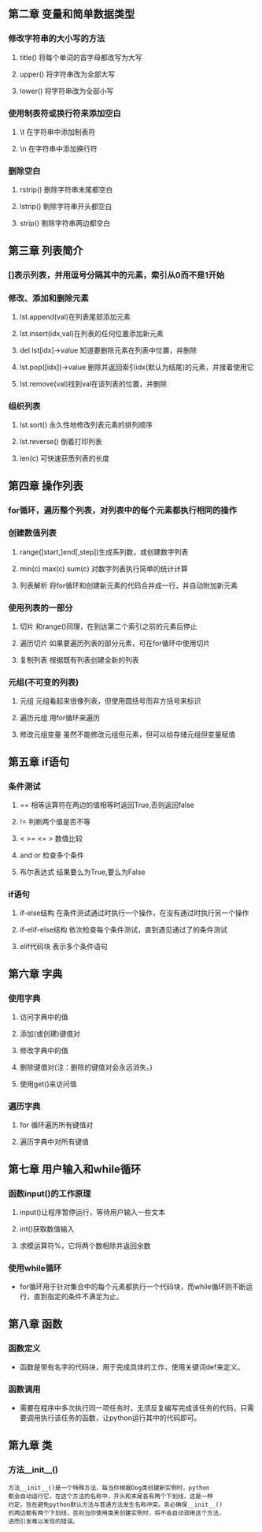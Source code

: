 ## 第二章 变量和简单数据类型

### 修改字符串的大小写的方法

  1. title() 将每个单词的首字母都改写为大写

  2. upper() 将字符串改为全部大写

  3. lower() 将字符串改为全部小写

### 使用制表符或换行符来添加空白

  1. \t 在字符串中添加制表符

  2. \n 在字符串中添加换行符

### 删除空白

  1. rstrip() 删除字符串末尾都空白

  2. lstrip() 剔除字符串开头都空白

  3. strip() 剔除字符串两边都空白

## 第三章 列表简介

### []表示列表，并用逗号分隔其中的元素，索引从0而不是1开始

### 修改、添加和删除元素

  1. lst.append(val)在列表尾部添加元素

  2. lst.insert(idx,val)在列表的任何位置添加新元素

  3. del lst[idx]->value 知道要删除元素在列表中位置，并删除

  4. lst.pop([idx])->value 删除并返回索引idx(默认为结尾)的元素，并接着使用它

  5. lst.remove(val)找到val在该列表的位置，并删除

### 组织列表

  1. lst.sort() 永久性地修改列表元素的排列顺序

  2. lst.reverse() 倒着打印列表

  3. len(c) 可快速获悉列表的长度

## 第四章 操作列表

### for循环，遍历整个列表，对列表中的每个元素都执行相同的操作

### 创建数值列表

  1. range([start,]end[,step])生成系列数，或创建数字列表

  2. min(c) max(c) sum(c) 对数字列表执行简单的统计计算

  3. 列表解析 将for循环和创建新元素的代码合并成一行，并自动附加新元素

### 使用列表的一部分

  1. 切片 和range()同理，在到达第二个索引之前的元素后停止

  2. 遍历切片 如果要遍历列表的部分元素，可在for循环中使用切片

  3. 复制列表 根据既有列表创建全新的列表

### 元组(不可变的列表)

  1. 元组 元组看起来很像列表，但使用圆括号而非方括号来标识

  2. 遍历元组 用for循环来遍历

  3. 修改元组变量 虽然不能修改元组但元素，但可以给存储元组但变量赋值

## 第五章 if语句

### 条件测试

  1. == 相等运算符在两边的值相等时返回True,否则返回false

  2. != 判断两个值是否不等

  3. < >= <= > 数值比较

  4. and or 检查多个条件

  5. 布尔表达式 结果要么为True,要么为False

### if语句

  1. if-else结构 在条件测试通过时执行一个操作，在没有通过时执行另一个操作

  2. if-elif-else结构 依次检查每个条件测试，直到遇见通过了的条件测试

  3. elif代码块 表示多个条件语句

## 第六章 字典

### 使用字典

  1. 访问字典中的值

  2. 添加(或创建)键值对

  3. 修改字典中的值

  4. 删除键值对(注：删除的键值对会永远消失。)

  5. 使用get()来访问值

### 遍历字典

  1. for 循环遍历所有键值对

  2. 遍历字典中对所有键值

## 第七章 用户输入和while循环

### 函数input()的工作原理

  1. input()让程序暂停运行，等待用户输入一些文本

  2. int()获取数值输入

  3. 求模运算符%，它将两个数相除并返回余数

### 使用while循环

* for循环用于针对集合中的每个元素都执行一个代码块，而while循环则不断运行，直到指定的条件不满足为止。

## 第八章 函数

### 函数定义

* 函数是带有名字的代码块，用于完成具体的工作，使用关键词def来定义。

### 函数调用

* 需要在程序中多次执行同一项任务时，无须反复编写完成该任务的代码，只需要调用执行该任务的函数，让python运行其中的代码即可。

## 第九章 类
### 方法__init__()

```
方法__init__()是一个特殊方法，每当你根据Dog类创建新实例时，python
都会自动运行它，在这个方法的名称中，开头和末尾各有两个下划线，这是一种
约定，旨在避免python默认方法与普通方法发生名称冲突。务必确保__init__()
的两边都有两个下划线，否则当你使用类来创建实例时，将不会自动调用这个方法，
进而引发难以发现的错误。
```

